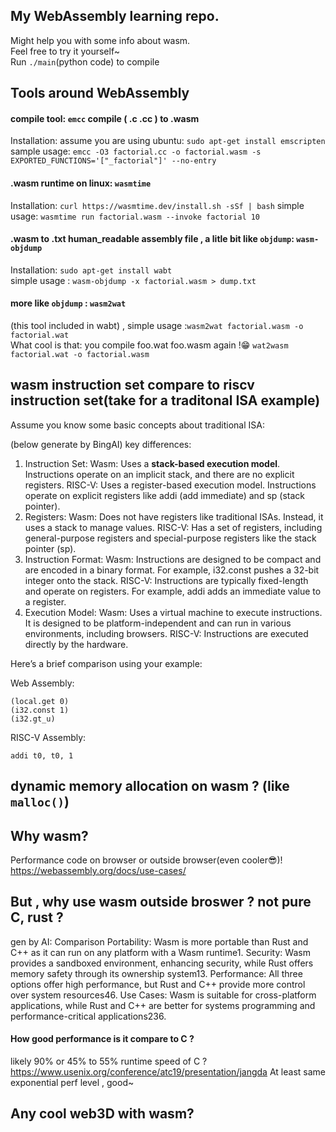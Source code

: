 ## My WebAssembly learning repo.  
Might help you with some info about wasm.  
Feel free to try it yourself~  
Run `./main`(python code) to compile 


## Tools around WebAssembly
#### compile tool: `emcc`  compile ( .c .cc ) to .wasm
Installation: assume you are using ubuntu: `sudo apt-get install emscripten`
sample usage: `emcc -O3 factorial.cc -o factorial.wasm -s EXPORTED_FUNCTIONS='["_factorial"]' --no-entry`
#### .wasm runtime on linux: `wasmtime`
Installation: `curl https://wasmtime.dev/install.sh -sSf | bash`
simple usage: `wasmtime run factorial.wasm --invoke factorial 10`

#### .wasm to .txt  human_readable assembly file , a litle bit like `objdump`: `wasm-objdump`
Installation: `sudo apt-get install wabt`  
    simple usage : `wasm-objdump -x factorial.wasm > dump.txt`  

#### more like `objdump` : `wasm2wat` 
(this tool included in wabt) , 
    simple usage :`wasm2wat factorial.wasm -o factorial.wat`  
What cool is that: you compile foo.wat  foo.wasm again !😁 
`wat2wasm factorial.wat -o factorial.wasm`

## wasm instruction set compare to riscv instruction set(take for a traditonal ISA example)
Assume you know some basic concepts about traditional ISA:

(below generate by BingAI)
key differences: 
1. Instruction Set:
Wasm: Uses a **stack-based execution model**. Instructions operate on an implicit stack, and there are no explicit registers.
RISC-V: Uses a register-based execution model. Instructions operate on explicit registers like addi (add immediate) and sp (stack pointer).
2. Registers:
Wasm: Does not have registers like traditional ISAs. Instead, it uses a stack to manage values.
RISC-V: Has a set of registers, including general-purpose registers and special-purpose registers like the stack pointer (sp).
3. Instruction Format:
Wasm: Instructions are designed to be compact and are encoded in a binary format. For example, i32.const pushes a 32-bit integer onto the stack.
RISC-V: Instructions are typically fixed-length and operate on registers. For example, addi adds an immediate value to a register.
4. Execution Model:
Wasm: Uses a virtual machine to execute instructions. It is designed to be platform-independent and can run in various environments, including browsers.
RISC-V: Instructions are executed directly by the hardware.


Here’s a brief comparison using your example:

Web Assembly:
```
(local.get 0)
(i32.const 1)
(i32.gt_u)
```
RISC-V Assembly:
```
addi t0, t0, 1
```

## dynamic memory allocation  on wasm ?  (like `malloc()`)

## Why wasm?
Performance code on browser or outside browser(even cooler😎)!
https://webassembly.org/docs/use-cases/
## But , why use wasm outside broswer ? not pure C, rust ?
gen by AI:
Comparison
Portability: Wasm is more portable than Rust and C++ as it can run on any platform with a Wasm runtime1.
Security: Wasm provides a sandboxed environment, enhancing security, while Rust offers memory safety through its ownership system13.
Performance: All three options offer high performance, but Rust and C++ provide more control over system resources46.
Use Cases: Wasm is suitable for cross-platform applications, while Rust and C++ are better for systems programming and performance-critical applications236.
#### How good performance is it compare to C ? 
likely 90% or 45% to 55% runtime speed of C ? https://www.usenix.org/conference/atc19/presentation/jangda
At least same exponential perf level , good~  

## Any cool web3D with wasm?
